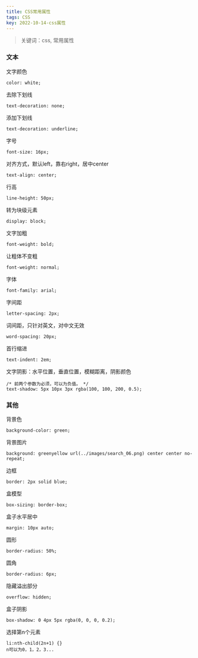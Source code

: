 ```yaml
---
title: CSS常用属性
tags: CSS
key: 2022-10-14-css属性
---
```

> 关键词：css, 常用属性

### 文本

文字颜色
	
	color: white;
	
去除下划线

	text-decoration: none;

添加下划线

	text-decoration: underline;

字号

	font-size: 16px;

对齐方式，默认left，靠右right，居中center

	text-align: center;

行高

	line-height: 50px;

转为块级元素

	display: block;

文字加粗

	font-weight: bold;

让粗体不变粗

	font-weight: normal;

字体

	font-family: arial;

字间距

	letter-spacing: 2px;

词间距，只针对英文，对中文无效

	word-spacing: 20px;

首行缩进

	text-indent: 2em;

文字阴影：水平位置，垂直位置，模糊距离，阴影颜色

	/* 前两个参数为必须，可以为负值。 */
	text-shadow: 5px 10px 3px rgba(100, 100, 200, 0.5);

### 其他

背景色

	background-color: green;

背景图片

	background: greenyellow url(../images/search_06.png) center center no-repeat;

边框

	border: 2px solid blue;

盒模型

	box-sizing: border-box;

盒子水平居中

	margin: 10px auto;

圆形

	border-radius: 50%;

圆角

	border-radius: 6px;

隐藏溢出部分

	overflow: hidden;

盒子阴影

	box-shadow: 0 4px 5px rgba(0, 0, 0, 0.2);

选择第n个元素

	li:nth-child(2n+1) {}
	n可以为0，1，2，3...

